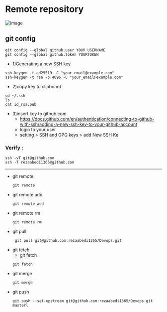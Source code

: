 # Remote repository
![image](https://github.com/rezaabedi1365/Devops/assets/117336743/77fd84f5-1f13-4e26-a58a-e7c8c3230a98)
## git config
```
git config --global github.user YOUR_USERNAME
git config --global github.token YOURTOKEN
```
* 1)Generating a new SSH key

```
ssh-keygen -t ed25519 -C "your_email@example.com"
ssh-keygen -t rsa -b 4096 -C "your_email@example.com"
```
* 2)copy key to clipboard
```
cd ~/.ssh
ls
cat id_rsa.pub
```
* 3)insert key to github.com
  - https://docs.github.com/en/authentication/connecting-to-github-with-ssh/adding-a-new-ssh-key-to-your-github-account
  - login to your user
  - setting > SSH and GPG keys > add New SSH Ke
    
### Verify :
```
ssh -vT git@github.com
ssh -T rezaabedi1365@github.com
```
--------------------------------------
* git remote
  ```
  git remote
  ```
* git remote add
  ```
  git remote add
  ```
* git remote rm
  ```
  git remote rm
  ```
* git pull
  ```
   git pull git@github.com:rezaabedi1365/Devops.git
  ```
* git fetch
  - git fetch <remote> <branch>
  ```
  git fetch
  ```
* git merge
  ```
  git merge
  ```
* git push 
  ```
  git push --set-upstream git@github.com:rezaabedi1365/Devops.git masterl 
  ```

